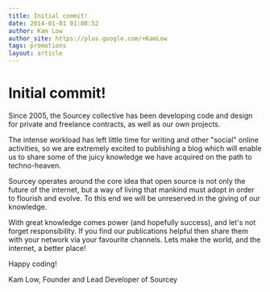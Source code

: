 ```yaml
---
title: Initial commit!
date: 2014-01-01 01:08:52
author: Kam Low
author_site: https://plus.google.com/+KamLow
tags: promotions
layout: article
---
```

# Initial commit!

Since 2005, the Sourcey collective has been developing code and design for private and freelance contracts, as well as our own projects.

The intense workload has left little time for writing and other "social" online activities, so we are extremely excited to publishing a blog which will enable us to share some of the juicy knowledge we have acquired on the path to techno-heaven. 

Sourcey operates around the core idea that open source is not only the future of the internet, but a way of living that mankind must adopt in order to flourish and evolve. To this end we will be unreserved in the giving of our knowledge.

With great knowledge comes power (and hopefully success), and let's not forget responsibility. If you find our publications helpful then share them with your network via your favourite channels. Lets make the world, and the internet, a better place!

Happy coding!

Kam Low, Founder and Lead Developer of Sourcey
